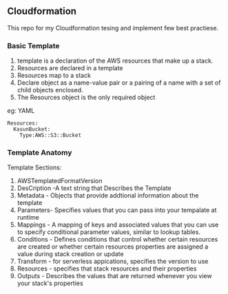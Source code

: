 ## Cloudformation

This repo for my Cloudformation tesing and implement few best practiese.


### Basic Template

1. template is a declaration of the AWS resources that make up a stack.
2. Resources are declared in a template
3. Resources map to a stack
4. Declare object as a name-value pair or a pairing of a name with a set of child objects enclosed.
5. The Resources object is the only required object


eg: YAML

    Resources:
      KasunBucket:
        Type:AWS::S3::Bucket



### Template Anatomy

 Template Sections:
 
1. AWSTemplatedFormatVersion
2. DesCription -A text string that Describes the Template
3. Metadata - Objects that provide addtional information about the template
4. Parameters- Specifies values that you can pass into your tempalate at runtime
5. Mappings - A mapping of keys and associated values that you can use to specify conditional parameter values, similar to lookup tables.
6. Conditions - Defines conditions that control whether certain resources are created or whether certain resources properties are assigned a value during stack creation or update
7. Transform - for serverless appications, specifies the version to use
8. Resources - specifies that stack resources and their properties
9. Outputs - Describes the values that are returned whenever you view your stack's properties
